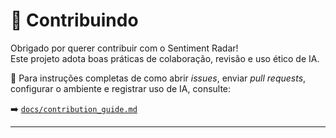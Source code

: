 # 🤝 Contribuindo

Obrigado por querer contribuir com o Sentiment Radar!  
Este projeto adota boas práticas de colaboração, revisão e uso ético de IA.

🧭 Para instruções completas de como abrir *issues*, enviar *pull requests*, configurar o ambiente e registrar uso de IA, consulte:

➡️ [`docs/contribution_guide.md`](docs/contribution_guide.md)  

---
